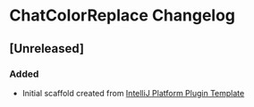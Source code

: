 <!-- Keep a Changelog guide -> https://keepachangelog.com -->

# ChatColorReplace Changelog

## [Unreleased]
### Added
- Initial scaffold created from [IntelliJ Platform Plugin Template](https://github.com/JetBrains/intellij-platform-plugin-template)
